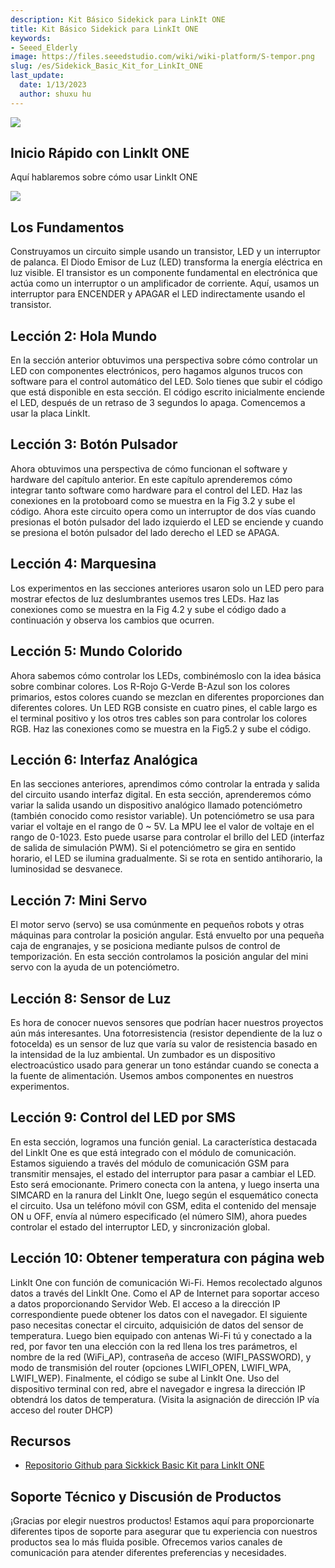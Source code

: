 ```yaml
---
description: Kit Básico Sidekick para LinkIt ONE
title: Kit Básico Sidekick para LinkIt ONE
keywords:
- Seeed_Elderly
image: https://files.seeedstudio.com/wiki/wiki-platform/S-tempor.png
slug: /es/Sidekick_Basic_Kit_for_LinkIt_ONE
last_update:
  date: 1/13/2023
  author: shuxu hu
---
```


![](https://files.seeedstudio.com/wiki/Sidekick_Basic_Kit_for_LinkIt_ONE/img/SKP-0.jpg)


##   Inicio Rápido con LinkIt ONE

Aquí hablaremos sobre cómo usar LinkIt ONE

[![](https://files.seeedstudio.com/wiki/Seeed-WiKi/docs/images/300px-Get_One_Now_Banner-ragular.png)](https://www.seeedstudio.com/Sidekick-Basic-Kit-for-LinkIt-ONE-p-2027.html)

##   Los Fundamentos

Construyamos un circuito simple usando un transistor, LED y un interruptor de palanca. El Diodo Emisor de Luz (LED) transforma la energía eléctrica en luz visible. El transistor es un componente fundamental en electrónica que actúa como un interruptor o un amplificador de corriente. Aquí, usamos un interruptor para ENCENDER y APAGAR el LED indirectamente usando el transistor.

<!-- Click [here](/es/LinkIt_ONE_Tutorial-The_Basics) to see the full tutorial. -->

##   Lección 2: Hola Mundo

En la sección anterior obtuvimos una perspectiva sobre cómo controlar un LED con componentes electrónicos, pero hagamos algunos trucos con software para el control automático del LED. Solo tienes que subir el código que está disponible en esta sección. El código escrito inicialmente enciende el LED, después de un retraso de 3 segundos lo apaga. Comencemos a usar la placa LinkIt.

<!-- Click [here](/es/LinkIt_ONE_Tutorial-Hello_World) to see the full tutorial. -->

##   Lección 3: Botón Pulsador

Ahora obtuvimos una perspectiva de cómo funcionan el software y hardware del capítulo anterior. En este capítulo aprenderemos cómo integrar tanto software como hardware para el control del LED. Haz las conexiones en la protoboard como se muestra en la Fig 3.2 y sube el código. Ahora este circuito opera como un interruptor de dos vías cuando presionas el botón pulsador del lado izquierdo el LED se enciende y cuando se presiona el botón pulsador del lado derecho el LED se APAGA.

<!-- Click [here](/es/LinkIt_ONE_Tutorial-Push_Button) to see the full tutorial. -->

##   Lección 4: Marquesina

Los experimentos en las secciones anteriores usaron solo un LED pero para mostrar efectos de luz deslumbrantes usemos tres LEDs. Haz las conexiones como se muestra en la Fig 4.2 y sube el código dado a continuación y observa los cambios que ocurren.

<!-- Click [here](/es/LinkIt_ONE_Tutorial-Marquee) to see the full tutorial. -->

##   Lección 5: Mundo Colorido

Ahora sabemos cómo controlar los LEDs, combinémoslo con la idea básica sobre combinar colores. Los R-Rojo G-Verde B-Azul son los colores primarios, estos colores cuando se mezclan en diferentes proporciones dan diferentes colores. Un LED RGB consiste en cuatro pines, el cable largo es el terminal positivo y los otros tres cables son para controlar los colores RGB. Haz las conexiones como se muestra en la Fig5.2 y sube el código.

<!-- Click [here](/es/LinkIt_ONE_Tutorial-Colorful_World) to see the full tutorial. -->

##   Lección 6: Interfaz Analógica

En las secciones anteriores, aprendimos cómo controlar la entrada y salida del circuito usando interfaz digital. En esta sección, aprenderemos cómo variar la salida usando un dispositivo analógico llamado potenciómetro (también conocido como resistor variable). Un potenciómetro se usa para variar el voltaje en el rango de 0 ~ 5V. La MPU lee el valor de voltaje en el rango de 0-1023. Esto puede usarse para controlar el brillo del LED (interfaz de salida de simulación PWM). Si el potenciómetro se gira en sentido horario, el LED se ilumina gradualmente. Si se rota en sentido antihorario, la luminosidad se desvanece.

<!-- Click [here](/es/LinkIt_ONE_Tutorial-Analog_Interface) to see the full tutorial. -->

##   Lección 7: Mini Servo

El motor servo (servo) se usa comúnmente en pequeños robots y otras máquinas para controlar la posición angular. Está envuelto por una pequeña caja de engranajes, y se posiciona mediante pulsos de control de temporización. En esta sección controlamos la posición angular del mini servo con la ayuda de un potenciómetro.

<!-- Click [here](/es/LinkIt-ONE-Tutorial---Mini-Servo) to see the full tutorial. -->

##   Lección 8: Sensor de Luz

Es hora de conocer nuevos sensores que podrían hacer nuestros proyectos aún más interesantes. Una fotorresistencia (resistor dependiente de la luz o fotocelda) es un sensor de luz que varía su valor de resistencia basado en la intensidad de la luz ambiental. Un zumbador es un dispositivo electroacústico usado para generar un tono estándar cuando se conecta a la fuente de alimentación. Usemos ambos componentes en nuestros experimentos.

<!-- Click [here](/es/LinkIt_ONE_Tutorial-Light-Sensor) to see the full tutorial. -->

##   Lección 9: Control del LED por SMS

En esta sección, logramos una función genial. La característica destacada del LinkIt One es que está integrado con el módulo de comunicación. Estamos siguiendo a través del módulo de comunicación GSM para transmitir mensajes, el estado del interruptor para pasar a cambiar el LED. Esto será emocionante. Primero conecta con la antena, y luego inserta una SIMCARD en la ranura del LinkIt One, luego según el esquemático conecta el circuito. Usa un teléfono móvil con GSM, edita el contenido del mensaje ON u OFF, envía al número especificado (el número SIM), ahora puedes controlar el estado del interruptor LED, y sincronización global.

<!-- Click [here](/es/LinkIt_ONE_Tutorial-SMS_control_the_LED) to see the full tutorial. -->

##   Lección 10: Obtener temperatura con página web

LinkIt One con función de comunicación Wi-Fi. Hemos recolectado algunos datos a través del LinkIt One. Como el AP de Internet para soportar acceso a datos proporcionando Servidor Web. El acceso a la dirección IP correspondiente puede obtener los datos con el navegador. El siguiente paso necesitas conectar el circuito, adquisición de datos del sensor de temperatura. Luego bien equipado con antenas Wi-Fi tú y conectado a la red, por favor ten una elección con la red llena los tres parámetros, el nombre de la red (WiFi_AP), contraseña de acceso (WIFI_PASSWORD), y modo de transmisión del router (opciones LWIFI_OPEN, LWIFI_WPA, LWIFI_WEP). Finalmente, el código se sube al LinkIt One. Uso del dispositivo terminal con red, abre el navegador e ingresa la dirección IP obtendrá los datos de temperatura. (Visita la asignación de dirección IP vía acceso del router DHCP)

<!-- Click [here](/es/LinkIt_ONE_Tutorial-Get_temperature_with_Webpage) to see the full tutorial. -->

##   Recursos

*   [Repositorio Github para Sickkick Basic Kit para LinkIt ONE](https://github.com/Seeed-Studio/Sidekick_Basic_Kit_for_LinkIt)

## Soporte Técnico y Discusión de Productos

¡Gracias por elegir nuestros productos! Estamos aquí para proporcionarte diferentes tipos de soporte para asegurar que tu experiencia con nuestros productos sea lo más fluida posible. Ofrecemos varios canales de comunicación para atender diferentes preferencias y necesidades.

<div class="button_tech_support_container">
<a href="https://forum.seeedstudio.com/" class="button_forum"></a> 
<a href="https://www.seeedstudio.com/contacts" class="button_email"></a>
</div>

<div class="button_tech_support_container">
<a href="https://discord.gg/eWkprNDMU7" class="button_discord"></a> 
<a href="https://github.com/Seeed-Studio/wiki-documents/discussions/69" class="button_discussion"></a>
</div>
